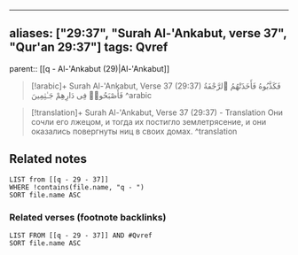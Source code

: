 
---
aliases: ["29:37", "Surah Al-'Ankabut, verse 37", "Qur'an 29:37"]
tags: Qvref
---

parent:: [[q - Al-'Ankabut (29)|Al-'Ankabut]]

> [!arabic]+ Surah Al-'Ankabut, Verse 37 (29:37)
> <span class="quran-arabic">فَكَذَّبُوهُ فَأَخَذَتْهُمُ ٱلرَّجْفَةُ فَأَصْبَحُوا۟ فِى دَارِهِمْ جَـٰثِمِينَ</span>
^arabic

> [!translation]+ Surah Al-'Ankabut, Verse 37 (29:37) - Translation
> Они сочли его лжецом, и тогда их постигло землетрясение, и они оказались повергнуты ниц в своих домах.
^translation



## Related notes
```dataview
LIST from [[q - 29 - 37]]
WHERE !contains(file.name, "q - ")
SORT file.name ASC
```

### Related verses (footnote backlinks)
```dataview
LIST FROM [[q - 29 - 37]] AND #Qvref
SORT file.name ASC
```

